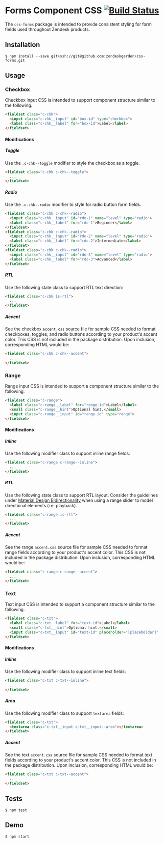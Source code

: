 # Forms Component CSS [![Build Status](https://travis-ci.com/zendeskgarden/css-forms.svg?token=dDt9s6smCMgz269xNbpz&branch=master)](https://travis-ci.com/zendeskgarden/css-forms)

The `css-forms` package is intended to provide consistent styling for
form fields used throughout Zendesk products.

## Installation

    $ npm install --save git+ssh://git@github.com:zendeskgarden/css-forms.git

## Usage

### Checkbox

Checkbox input CSS is intended to support component structure similar to
the following.

```html
<fieldset class="c-chk">
  <input class="c-chk__input" id="box-id" type="checkbox">
  <label class="c-chk__label" for="box-id">Label</label>
</fieldset>
```

#### Modifications

##### Toggle

Use the `.c-chk--toggle` modifier to style the checkbox as a toggle.

```html
<fieldset class="c-chk c-chk--toggle">
  ...
</fieldset>
```

##### Radio

Use the `.c-chk--radio` modifier to style for radio button form fields.

```html
<fieldset class="c-chk c-chk--radio">
  <input class="c-chk__input" id="rdo-1" name="level" type="radio">
  <label class="c-chk__label" for="rdo-1">Beginner</label>
</fieldset>
<fieldset class="c-chk c-chk--radio">
  <input class="c-chk__input" id="rdo-2" name="level" type="radio">
  <label class="c-chk__label" for="rdo-2">Intermediate</label>
</fieldset>
<fieldset class="c-chk c-chk--radio">
  <input class="c-chk__input" id="rdo-3" name="level" type="radio">
  <label class="c-chk__label" for="rdo-3">Advanced</label>
</fieldset>
```

##### RTL

Use the following state class to support RTL text direction:

```html
<fieldset class="c-chk is-rtl">
  ...
</fieldset>
```

##### Accent

See the checkbox `accent.css` source file for sample CSS needed to
format checkboxes, toggles, and radio buttons according to your
product's accent color. This CSS is not included in the package
distribution. Upon inclusion, corresponding HTML would be:

```html
<fieldset class="c-chk c-chk--accent">
  ...
</fieldset>
```

### Range

Range input CSS is intended to support a component structure similar to
the following.

```html
<fieldset class="c-range">
  <label class="c-range__label" for="range-id">Label</label>
  <small class="c-range__hint">Optional hint.</small>
  <input class="c-range__input" id="range-id" type="range">
</fieldset>
```

#### Modifications

##### Inline

Use the following modifier class to support inline range fields:

```html
<fieldset class="c-range c-range--inline">
  ...
</fieldset>
```

##### RTL

Use the following state class to support RTL layout. Consider the
guidelines under [Material Design
Bidirectionality](https://material.google.com/usability/bidirectionality.html)
when using a range slider to model directional elements (i.e. playback).

```html
<fieldset class="c-range is-rtl">
  ...
</fieldset>
```

##### Accent

See the range `accent.css` source file for sample CSS needed to format
range fields according to your product's accent color. This CSS is not
included in the package distribution. Upon inclusion, corresponding HTML
would be:

```html
<fieldset class="c-range c-range--accent">
  ...
</fieldset>
```

### Text

Text input CSS is intended to support a component structure similar to
the following.

```html
<fieldset class="c-txt">
  <label class="c-txt__label" for="text-id">Label</label>
  <small class="c-txt__hint">Optional hint.</small>
  <input class="c-txt__input" id="text-id" placeholder="[placeholder]" type="text">
</fieldset>
```

#### Modifications

##### Inline

Use the following modifier class to support inline text fields:

```html
<fieldset class="c-txt c-txt--inline">
  ...
</fieldset>
```

##### Area

Use the following modifier class to support `textarea` fields:

```html
<fieldset class="c-txt">
  <textarea class="c-txt__input c-txt__input--area"></textarea>
</fieldset>
```

##### Accent

See the text `accent.css` source file for sample CSS needed to format
text fields according to your product's accent color. This CSS is not
included in the package distribution. Upon inclusion, corresponding HTML
would be:

```html
<fieldset class="c-txt c-txt--accent">
  ...
</fieldset>
```

## Tests

    $ npm test

## Demo

    $ npm start
